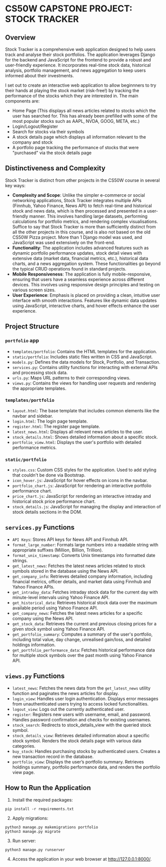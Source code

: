 # CS50W CAPSTONE PROJECT: STOCK TRACKER

## Overview
Stock Tracker is a comprehensive web application designed to help users track and analyse their stock portfolios. The application leverages Django for the backend and JavaScript for the frontend to provide a robust and user-friendly experience. It incorporates real-time stock data, historical analysis, portfolio management, and news aggregation to keep users informed about their investments.

I set out to create an interactive web application to allow beginnners to try their hands at playing the stock market (risk-free!) by tracking the performance of the stocks which they are interested in. The main components are:

* Home Page (This displays all news articles related to stocks which the user has searched for. This has already been prefilled with some of the most popular stocks such as AAPL, NVDA, GOOG, META, etc.)
* Login/Logout/Register
* Search for stocks via their symbols
* A stock details page which displays all information relevant to the company and stock
* A portfolio page tracking the performance of stocks that were "purchased" via the stock details page

## Distinctiveness and Complexity
Stock Tracker is distinct from other projects in the CS50W course in several key ways:

- **Complexity and Scope**: Unlike the simpler e-commerce or social networking applications, Stock Tracker integrates multiple APIs (Finnhub, Yahoo Finance, News API) to fetch real-time and historical stock and news data, which is then processed and presented in a user-friendly manner. This involves handling large datasets, performing calculations for portfolio metrics, and rendering complex visualisations. Suffice to say that Stock Tracker is more than sufficiently distinct from all the other projects in this course, and is also not based on the old CS50W Pizza project. More than 1 Django model was used, and JavaScript was used extensively on the front-end.
- **Functionality**: The application includes advanced features such as dynamic portfolio performance updates, stock detail views with extensive data (market data, financial metrics, etc.), historical data charts, and a news aggregation system. These functionalities go beyond the typical CRUD operations found in standard projects.
- **Mobile Responsiveness**: The application is fully mobile-responsive, ensuring that users have a seamless experience across different devices. This involves using responsive design principles and testing on various screen sizes.
- **User Experience**: Emphasis is placed on providing a clean, intuitive user interface with smooth interactions. Features like dynamic data updates using JavaScript, interactive charts, and hover effects enhance the user experience.

## Project Structure

### `portfolio` app
- `templates/portfolio`: Contains the HTML templates for the application.
- `static/portfolio`: Includes static files written in CSS and JavaScript.
- `models.py`: Defines the data models for Stock, Portfolio, and Transaction.
- `services.py`: Contains utility functions for interacting with external APIs and processing stock data.
- `urls.py`: Maps URL patterns to their corresponding views.
- `views.py`: Contains the views for handling user requests and rendering the appropriate templates.

### `templates/portfolio`
- `layout.html`: The base template that includes common elements like the navbar and sidebar.
- `login.html`: The login page template.
- `register.html`: The register page template.
- `latest_news.html`: Displays all relevant news articles to the user.
- `stock_details.html`: Shows detailed information about a specific stock.
- `portfolio_view.html`: Displays the user's portfolio with detailed performance metrics.

### `static/portfolio`
- `styles.css`: Custom CSS styles for the application. Used to add styling that couldn't be done via Bootstrap.
- `icon_hover.js`: JavaScript for hover effects on icons in the navbar.
- `portfolio_chart.js`: JavaScript for rendering an interactive portfolio performance chart.
- `price_chart.js`: JavaScript for rendering an interactive intraday and historical stock price performance chart.
- `stock_details.js`: JavaScript for managing the display and interaction of stock details sections in the DOM.

## `services.py` Functions
- `API Keys`: Stores API keys for News API and Finnhub API.
- `format_large_number`: Formats large numbers into a readable string with appropriate suffixes (Million, Billion, Trillion).
- `format_unix_timestamp`: Converts Unix timestamps into formatted date strings.
- `get_latest_news`: Fetches the latest news articles related to stock symbols stored in the database using the News API.
- `get_company_info`: Retrieves detailed company information, including financial metrics, officer details, and market data using Finnhub and Yahoo Finance APIs.
- `get_intraday_data`: Fetches intraday stock data for the current day with minute-level intervals using Yahoo Finance API.
- `get_historical_data`: Retrieves historical stock data over the maximum available period using Yahoo Finance API.
- `get_company_news`: Fetches the latest news articles for a specific company using the News API.
- `get_stock_data`: Retrieves the current and previous closing prices for a given stock symbol using Yahoo Finance API.
- `get_portfolio_summary`: Computes a summary of the user's portfolio, including total value, day change, unrealised gain/loss, and detailed holdings information.
- `get_portfolio_performance_data`: Fetches historical performance data for multiple stock symbols over the past month using Yahoo Finance API.

## `views.py` Functions
- `latest_news`: Fetches the news data from the `get_latest_news` utility function and paginates the news articles for display.
- `login_view`: Handles user login authentication. Displays error messages from unauthenticated users trying to access locked functionalities.
- `logout_view`: Logs out the currently authenticated user.
- `register`: Registers new users with username, email, and password. Handles password confirmation and checks for existing usernames.
- `stock_search`: Redirects to stock_details_view with the queried stock symbol.
- `stock_details_view`: Retrieves detailed information about a specific stock symbol. Renders the stock details page with various data categories.
- `buy_stock`: Handles purchasing stocks by authenticated users. Creates a new transaction record in the database.
- `portfolio_view`: Displays the user’s portfolio summary. Retrieves holdings summary, portfolio performance data, and renders the portfolio view page.

## How to Run the Application
1. Install the required packages:
```
pip install -r requirements.txt
```

2. Apply migrations:
```
python3 manage.py makemigrations portfolio
python3 manage.py migrate
```

3. Run server:
```
python3 manage.py runserver
```

4. Access the application in your web browser at http://127.0.0.1:8000/.